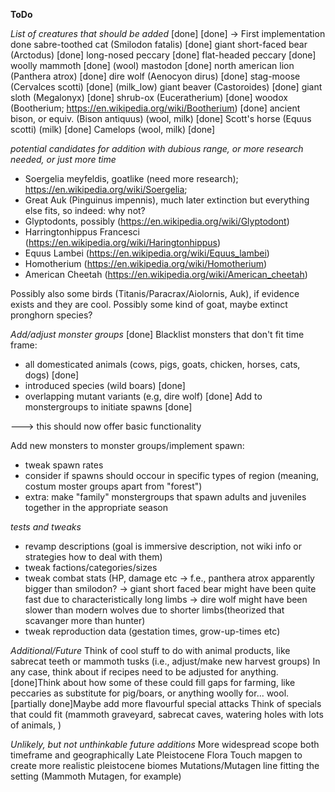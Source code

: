 
**ToDo**

*List of creatures that should be added* [done]
[done] -> First implementation done 
sabre-toothed cat (Smilodon fatalis) [done]
giant short-faced bear (Arctodus) [done]
long-nosed peccary [done]
flat-headed peccary [done]
woolly mammoth [done] (wool)
mastodon [done]
north american lion (Panthera atrox) [done]
dire wolf (Aenocyon dirus) [done]
stag-moose (Cervalces scotti) [done] (milk_low)
giant beaver (Castoroides) [done]
giant sloth (Megalonyx) [done]
shrub-ox (Euceratherium) [done]
woodox (Bootherium; https://en.wikipedia.org/wiki/Bootherium) [done]
ancient bison, or equiv. (Bison antiquus) (wool, milk) [done]
Scott's horse (Equus scotti) (milk) [done]
Camelops (wool, milk) [done]

*potential candidates for addition with dubious range, or more research needed, or just more time*
- Soergelia meyfeldis, goatlike (need more research); https://en.wikipedia.org/wiki/Soergelia;
- Great Auk (Pinguinus impennis), much later extinction but everything else fits, so indeed: why not?
- Glyptodonts, possibly (https://en.wikipedia.org/wiki/Glyptodont)
- Harringtonhippus Francesci (https://en.wikipedia.org/wiki/Haringtonhippus)
- Equus Lambei (https://en.wikipedia.org/wiki/Equus_lambei)
- Homotherium (https://en.wikipedia.org/wiki/Homotherium)
- American Cheetah (https://en.wikipedia.org/wiki/American_cheetah)

Possibly also some birds (Titanis/Paracrax/Aiolornis, Auk), if evidence exists and they are cool.
Possibly some kind of goat, maybe extinct pronghorn species?



*Add/adjust monster groups* [done]
Blacklist monsters that don't fit time frame:
- all domesticated animals (cows, pigs, goats, chicken, horses, cats, dogs) [done]
- introduced species (wild boars) [done]
- overlapping mutant variants (e.g, dire wolf) [done]
Add to monstergroups to initiate spawns [done]

---> this should now offer basic functionality

Add new monsters to monster groups/implement spawn:
- tweak spawn rates
- consider if spawns should occour in specific types of region (meaning, costum moster groups apart from "forest")
- extra: make "family" monstergroups that spawn adults and juveniles together in the appropriate season


*tests and tweaks*
- revamp descriptions (goal is immersive description, not wiki info or strategies how to deal with them)
- tweak factions/categories/sizes
- tweak combat stats (HP, damage etc 
    -> f.e., panthera atrox apparently bigger than smilodon?
    -> giant short faced bear might have been quite fast due to characteristically long limbs
    -> dire wolf might have been slower than modern wolves due to shorter limbs(theorized that scavanger more than hunter)
- tweak reproduction data (gestation times, grow-up-times etc)

*Additional/Future*
Think of cool stuff to do with animal products, like sabrecat teeth or mammoth tusks (i.e., adjust/make new harvest groups)
In any case, think about if recipes need to be adjusted for anything.
[done]Think about how some of these could fill gaps for farming, like peccaries as substitute for pig/boars, or anything woolly for... wool.
[partially done]Maybe add more flavourful special attacks
Think of specials that could fit (mammoth graveyard, sabrecat caves, watering holes with lots of animals, )

*Unlikely, but not unthinkable future additions*
More widespread scope both timeframe and geographically
Late Pleistocene Flora
Touch mapgen to create more realistic pleistocene biomes
Mutations/Mutagen line fitting the setting (Mammoth Mutagen, for example)